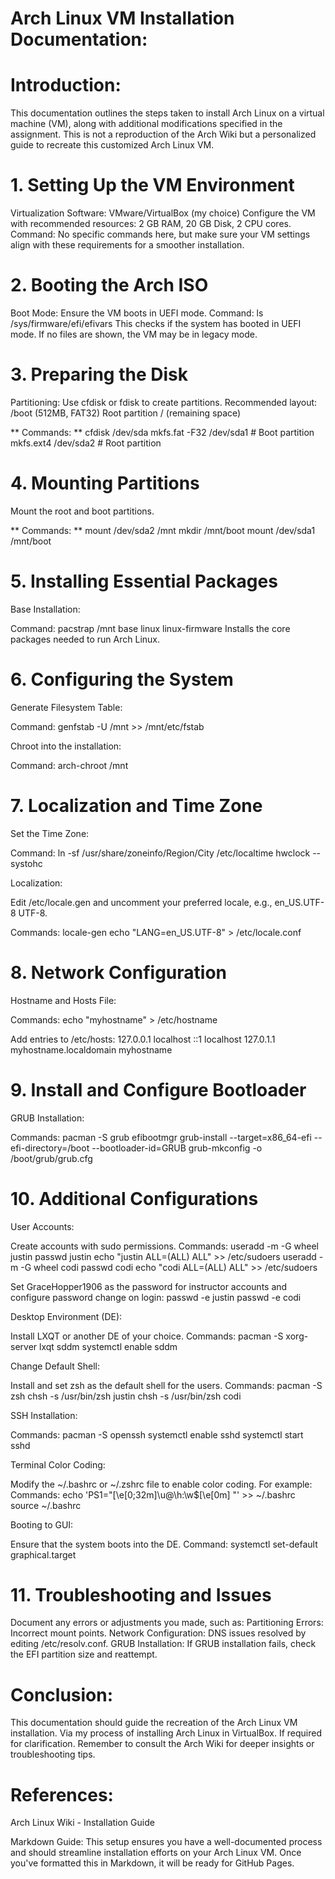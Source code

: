 # Arch Linux VM Installation Documentation:

# Introduction:
This documentation outlines the steps taken to install Arch Linux on a virtual machine (VM), along with additional modifications specified in the assignment. This is not a reproduction of the Arch Wiki but a personalized guide to recreate this customized Arch Linux VM.

# 1. Setting Up the VM Environment
Virtualization Software: VMware/VirtualBox (my choice)
Configure the VM with recommended resources: 2 GB RAM, 20 GB Disk, 2 CPU cores.
Command: No specific commands here, but make sure your VM settings align with these requirements for a smoother installation.

# 2. Booting the Arch ISO
Boot Mode: Ensure the VM boots in UEFI mode.
Command: ls /sys/firmware/efi/efivars
This checks if the system has booted in UEFI mode. If no files are shown, the VM may be in legacy mode.

# 3. Preparing the Disk
Partitioning:
Use cfdisk or fdisk to create partitions. Recommended layout:
/boot (512MB, FAT32)
Root partition / (remaining space)

** Commands: **
cfdisk /dev/sda
mkfs.fat -F32 /dev/sda1   # Boot partition
mkfs.ext4 /dev/sda2       # Root partition

# 4. Mounting Partitions
Mount the root and boot partitions.

** Commands: **
mount /dev/sda2 /mnt
mkdir /mnt/boot
mount /dev/sda1 /mnt/boot


# 5. Installing Essential Packages
Base Installation:

Command:
pacstrap /mnt base linux linux-firmware
Installs the core packages needed to run Arch Linux.


# 6. Configuring the System
Generate Filesystem Table:

Command:
genfstab -U /mnt >> /mnt/etc/fstab

Chroot into the installation:

Command:
arch-chroot /mnt


# 7. Localization and Time Zone
Set the Time Zone:

Command:
ln -sf /usr/share/zoneinfo/Region/City /etc/localtime
hwclock --systohc

Localization:

Edit /etc/locale.gen and uncomment your preferred locale, e.g., en_US.UTF-8 UTF-8.

Commands:
locale-gen
echo "LANG=en_US.UTF-8" > /etc/locale.conf


# 8. Network Configuration
Hostname and Hosts File:

Commands:
echo "myhostname" > /etc/hostname

Add entries to /etc/hosts:
127.0.0.1   localhost
::1         localhost
127.0.1.1   myhostname.localdomain myhostname


# 9. Install and Configure Bootloader
GRUB Installation:

Commands:
pacman -S grub efibootmgr
grub-install --target=x86_64-efi --efi-directory=/boot --bootloader-id=GRUB
grub-mkconfig -o /boot/grub/grub.cfg


# 10. Additional Configurations
User Accounts:

Create accounts with sudo permissions.
Commands:
useradd -m -G wheel justin
passwd justin
echo "justin ALL=(ALL) ALL" >> /etc/sudoers
useradd -m -G wheel codi
passwd codi
echo "codi ALL=(ALL) ALL" >> /etc/sudoers

Set GraceHopper1906 as the password for instructor accounts and configure password change on login:
passwd -e justin
passwd -e codi


Desktop Environment (DE):

Install LXQT or another DE of your choice.
Commands:
pacman -S xorg-server lxqt sddm
systemctl enable sddm

Change Default Shell:

Install and set zsh as the default shell for the users.
Commands:
pacman -S zsh
chsh -s /usr/bin/zsh justin
chsh -s /usr/bin/zsh codi

SSH Installation:

Commands:
pacman -S openssh
systemctl enable sshd
systemctl start sshd

Terminal Color Coding:

Modify the ~/.bashrc or ~/.zshrc file to enable color coding. For example:
Commands:
echo 'PS1="\[\e[0;32m\]\u@\h:\w$\[\e[0m\] "' >> ~/.bashrc
source ~/.bashrc

Booting to GUI:

Ensure that the system boots into the DE.
Command:
systemctl set-default graphical.target

# 11. Troubleshooting and Issues
Document any errors or adjustments you made, such as:
Partitioning Errors: Incorrect mount points.
Network Configuration: DNS issues resolved by editing /etc/resolv.conf.
GRUB Installation: If GRUB installation fails, check the EFI partition size and reattempt.

# Conclusion:
This documentation should guide the recreation of the Arch Linux VM installation. Via my process of installing Arch Linux in VirtualBox. If required for clarification. Remember to consult the Arch Wiki for deeper insights or troubleshooting tips.

# References:
Arch Linux Wiki - Installation Guide

Markdown Guide:
This setup ensures you have a well-documented process and should streamline installation efforts on your Arch Linux VM. Once you've formatted this in Markdown, it will be ready for GitHub Pages.


